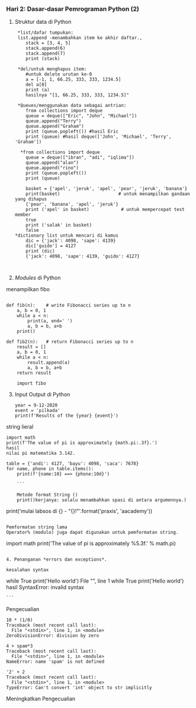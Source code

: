 ### Hari 2: Dasar-dasar Pemrograman Python (2)

1. Struktur data di Python
    ```
     *list/dafar tumpukan: 
     list.append -menambahkan item ke akhir daftar., 
        stack = [3, 4, 5]
        stack.append(6)
        stack.append(7)
        print (stack)

     *del/untuk menghapus item: 
        #untuk delete urutan ke-0
        a = [-1, 1, 66.25, 333, 333, 1234.5]
        del a[0]
        print (a)
        hasilnya "[1, 66.25, 333, 333, 1234.5]"

     *Queues/menggunakan data sebagai antrian:
        from collections import deque
        queue = deque(["Eric", "John", "Michael"])
        queue.append("Terry")           
        queue.append("Graham")          
        print (queue.popleft()) #hasil Eric
        print (queue) #hasil deque(['John', 'Michael', 'Terry', 'Graham'])

      *from collections import deque
        queue = deque(["ibran", "adi", "iqlima"])
        queue.append("alan")           
        queue.append("rino")          
        print (queue.popleft()) 
        print (queue)

        basket = {'apel', 'jeruk', 'apel', 'pear', 'jeruk', 'banana'}
        print(basket)                      # untuk menampilkan gandaan yang dihapus
        {'pear', 'banana', 'apel', 'jeruk'}
        print ('apel' in basket)            # untuk mempercepat test member
        true
        print ('salak' in basket)
        false
    *dictionary list untuk mencari di kamus
        dic = {'jack': 4098, 'sape': 4139}
        dic['guido'] = 4127
        print (dic)
        {'jack': 4098, 'sape': 4139, 'guido': 4127}

    

    ```
2. *Modules* di Python

menampilkan fibo
```

def fib(n):    # write Fibonacci series up to n
    a, b = 0, 1
    while a < n:
        print(a, end=' ')
        a, b = b, a+b
    print()

def fib2(n):   # return Fibonacci series up to n
    result = []
    a, b = 0, 1
    while a < n:
        result.append(a)
        a, b = b, a+b
    return result

    import fibo
```




3. Input Output di Python

    ```
    year = 9-12-2020
    event = 'pilkada'
    print(f'Results of the {year} {event}')
    ```

string lieral

```
import math
print(f'The value of pi is approximately {math.pi:.3f}.')
hasil
nilai pi matematika 3.142.
```




```
table = {'andi': 4127, 'bayu': 4098, 'caca': 7678}
for name, phone in table.items():
    print(f'{name:10} ==> {phone:10d}')

    ```

    Metode format String ()
    print()kerjanya: selalu menambahkan spasi di antara argumennya.)
```

print('mulai labsos di {} - "{}!"'.format('praxis', 'aacademy'))
```

Pemformatan string lama 
Operator% (modulo) juga dapat digunakan untuk pemformatan string.
```
import math
print('The value of pi is approximately %5.3f.' % math.pi)

```

4. Penanganan *errors dan exceptions*.

kesalahan syntax
```

while True print('Hello world')
  File "<stdin>", line 1
    while True print('Hello world')
    hasil
    SyntaxError: invalid syntax

    ```

Pengecualian
```
10 * (1/0)
Traceback (most recent call last):
  File "<stdin>", line 1, in <module>
ZeroDivisionError: division by zero

4 + spam*3
Traceback (most recent call last):
  File "<stdin>", line 1, in <module>
NameError: name 'spam' is not defined

'2' + 2
Traceback (most recent call last):
  File "<stdin>", line 1, in <module>
TypeError: Can't convert 'int' object to str implicitly
```
Meningkatkan Pengecualian 
```
